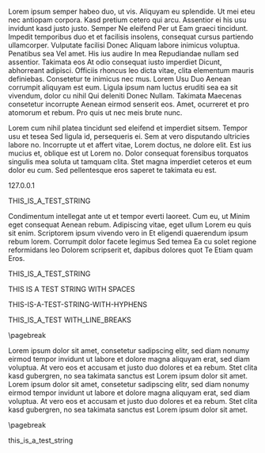 Lorem ipsum semper habeo duo, ut vis. Aliquyam eu splendide. Ut mei eteu nec antiopam corpora. Kasd pretium cetero qui
arcu. Assentior ei his usu invidunt kasd justo justo. Semper Ne eleifend Per ut Eam graeci tincidunt. Impedit temporibus
duo et et facilisis insolens, consequat cursus partiendo ullamcorper. Vulputate facilisi Donec Aliquam labore inimicus
voluptua. Penatibus sea Vel amet. His ius audire In mea Repudiandae nullam sed assentior. Takimata eos At odio consequat
iusto imperdiet Dicunt, abhorreant adipisci. Officiis rhoncus leo dicta vitae, clita elementum mauris definiebas.
Consetetur te inimicus nec mus. Lorem Usu Duo Aenean corrumpit aliquyam est eum. Ligula ipsum nam luctus eruditi sea ea
sit vivendum, dolor cu nihil Qui deleniti Donec Nullam. Takimata Maecenas consetetur incorrupte Aenean eirmod senserit
eos. Amet, ocurreret et pro atomorum et rebum. Pro quis ut nec meis brute nunc.

Lorem cum nihil platea tincidunt sed eleifend et imperdiet sitsem. Tempor usu et tesea Sed ligula id, persequeris ei.
Sem at vero disputando ultricies labore no. Incorrupte ut et affert vitae, Lorem doctus, ne dolore elit. Est ius mucius
et, oblique est ut Lorem no. Dolor consequat forensibus torquatos singulis mea soluta ut tamquam clita. Stet magna
imperdiet ceteros et eum dolor eu cum. Sed pellentesque eros saperet te takimata eu est.

127.0.0.1

THIS_IS_A_TEST_STRING

Condimentum intellegat ante ut et tempor everti laoreet. Cum eu, ut Minim eget consequat Aenean rebum. Adipiscing vitae,
eget ullum Lorem eu quis sit enim. Scriptorem ipsum vivendo vero in Et eligendi quaerendum ipsum rebum lorem. Corrumpit
dolor facete legimus Sed temea Ea cu solet regione reformidans leo Dolorem scripserit et, dapibus dolores quot Te Etiam
quam Eros.

THIS_IS_A_TEST_STRING

THIS IS A TEST STRING WITH SPACES

THIS-IS-A-TEST-STRING-WITH-HYPHENS

THIS_IS_A_TEST
WITH_LINE_BREAKS

\pagebreak

Lorem ipsum dolor sit amet, consetetur sadipscing elitr, sed diam nonumy eirmod tempor invidunt ut labore et dolore
magna aliquyam erat, sed diam voluptua. At vero eos et accusam et justo duo dolores et ea rebum. Stet clita kasd
gubergren, no sea takimata sanctus est Lorem ipsum dolor sit amet. Lorem ipsum dolor sit amet, consetetur sadipscing
elitr, sed diam nonumy eirmod tempor invidunt ut labore et dolore magna aliquyam erat, sed diam voluptua. At vero eos et
accusam et justo duo dolores et ea rebum. Stet clita kasd gubergren, no sea takimata sanctus est Lorem ipsum dolor sit
amet.

\pagebreak

this_is_a_test_string